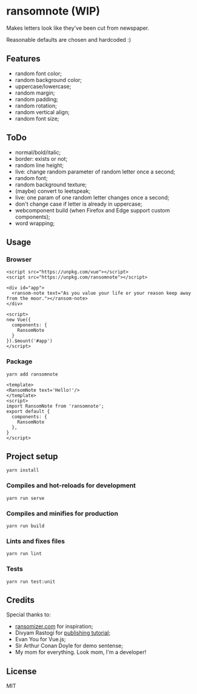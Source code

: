 # ransomnote (WIP)
Makes letters look like they've been cut from newspaper.

Reasonable defaults are chosen and hardcoded :)

## Features
- random font color;
- random background color;
- uppercase/lowercase;
- random margin;
- random padding;
- random rotation;
- random vertical align;
- random font size;


## ToDo
- normal/bold/italic;
- border: exists or not;
- random line height;
- live: change random parameter of random letter once a second;
- random font;
- random background texture;
- (maybe) convert to leetspeak;
- live: one param of one random letter changes once a second;
- don't change case if letter is already in uppercase;
- webcomponent build (when Firefox and Edge support custom components);
- word wrapping;


## Usage
### Browser
```
<script src="https://unpkg.com/vue"></script>
<script src="https://unpkg.com/ransomnote"></script>

<div id="app">
  <ransom-note text="As you value your life or your reason keep away from the moor."></ransom-note>
</div>

<script>
new Vue({
  components: {
    RansomNote
  }
}).$mount('#app')
</script>
```

### Package
```
yarn add ransomnote
```
```
<template>
<RansomNote text='Hello!'/>
</template>
<script>
import RansomNote from 'ransomnote';
export default {
  components: {
    RansomNote
  },
}
</script>
```


## Project setup
```
yarn install
```

### Compiles and hot-reloads for development
```
yarn run serve
```

### Compiles and minifies for production
```
yarn run build
```

### Lints and fixes files
```
yarn run lint
```

### Tests
```
yarn run test:unit
```


## Credits
Special thanks to:
- [ransomizer.com](http://www.ransomizer.com/) for inspiration;
- Divyam Rastogi for [publishing tutorial](https://medium.com/justfrontendthings/how-to-create-and-publish-your-own-vuejs-component-library-on-npm-using-vue-cli-28e60943eed3); 
- Evan You for Vue.js;
- Sir Arthur Conan Doyle for demo sentense;
- My mom for everything. Look mom, I'm a developer!


## License
MIT
